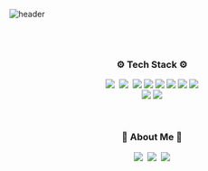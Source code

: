 ![header](https://capsule-render.vercel.app/api?type=soft&color=auto&height=150&section=header&text=JUNGMIN🌼&fontSize=70&animation=twinkling)

<br />
<br />

<h3 align="center"> ⚙️ Tech Stack ⚙️ </h3>
<p align="center">
    <img src="https://img.shields.io/badge/html5-E34F26?style=flat&logo=html5&logoColor=white"/>&nbsp 
  <img src="https://img.shields.io/badge/css3-1572B6?style=flat&logo=css3&logoColor=white"/>&nbsp 
  <img src="https://img.shields.io/badge/javascript-F7DF1E?style=flat&logo=javascript&logoColor=white"/>
  <img src="https://img.shields.io/badge/typescript-3178C6?style=flat&logo=typescript&logoColor=white"/>
  <img src="https://img.shields.io/badge/React-61DAFB?style=flat&logo=React&logoColor=white"/>
  <img src="https://img.shields.io/badge/next.js-000000?style=flat&logo=next.js&logoColor=white"/>
  <img src="https://img.shields.io/badge/Vue-3-green?style=flat&logo" />
  <img src="https://img.shields.io/badge/reactquery-FF4154?style=flat&logo=reactquery&logoColor=white"/>
  <br />
  <img src="https://img.shields.io/badge/github-181717?style=flat&logo=github&logoColor=white"/>
    <img src="https://img.shields.io/badge/figma-F24E1E?style=flat&logo=figma&logoColor=white"/>
</p>

<br/>

<h3 align="center"> 🍭 About Me 🍭 </h3>
<p align="center">
  <a href="https://myprofile-beige.vercel.app"><img src="https://img.shields.io/badge/📔Portfolio-E4405F?style=flat-square&logo=portfolio&logoColor=white&link=https://myprofile-beige.vercel.app"/></a>&nbsp
  <a href="https://velog.io/@jungmin211"><img src="https://img.shields.io/badge/Blog-11B48A?style=flat-square&logo=Vimeo&logoColor=white&link=https://velog.io/@jungmin211"/></a>&nbsp
  <a href="mailto:jungmin.fe@gmail.com"><img src="https://img.shields.io/badge/Gmail-d14836?style=flat-square&logo=Gmail&logoColor=white&link=jungmin.fe@gmail.com"/></a>
</p>
<br>

<!--
**Leejungmin211/Leejungmin211** is a ✨ _special_ ✨ repository because its `README.md` (this file) appears on your GitHub profile.
Here are some ideas to get you started:

- 🔭 I’m currently working on ...
- 🌱 I’m currently learning ...
- 👯 I’m looking to collaborate on ...
- 🤔 I’m looking for help with ...
- 💬 Ask me about ...
- 📫 How to reach me: ...
- 😄 Pronouns: ...
- ⚡ Fun fact: ...
-->
